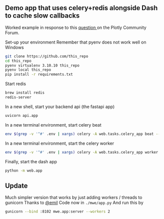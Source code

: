 ## Demo app that uses celery+redis alongside Dash to cache slow callbacks 
Worked example in response to this [question ](https://community.plotly.com/t/how-to-run-2-callbacks-in-parallel-my-attempt-using-background-callbacks-redis-celery-not-working/74847) on the Plotly Community Forum.

Set-up your environment
Remember that pyenv does not work well on Windows

```sh
git clone https://github.com/this_repo
cd this_repo
pyenv virtualenv 3.10.10 this_repo 
pyenv local this_repo
pip install -r requirements.txt
```

Start redis
```sh
brew install redis
redis-server
```

In a new shell, start your backend api (the fastapi app)
```sh
uvicorn api.app
```

In a new terminal environment, start celery beat
```sh
env $(grep -v '^#' .env | xargs) celery -A web.tasks.celery_app beat --loglevel=info
```

In a new terminal environment, start the celery worker
```sh
env $(grep -v '^#' .env | xargs) celery -A web.tasks.celery_app worker --loglevel=info
```

Finally, start the dash app
```sh
python -m web.app 
```


## Update
Much simpler version that works by just adding workers / threads to gunicorn
Thanks to [@emil](https://community.plotly.com/u/Emil)
Code now in `./mwe/app.py` 
And run this by

```sh
gunicorn --bind :8102 mwe.app:server --workers 2
```


